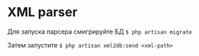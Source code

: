 # XML parser

Для запуска парсера смигрируйте БД
`$ php artisan migrate`

Затем запустите
`$ php artisan xml2db:send <xml-path>`
